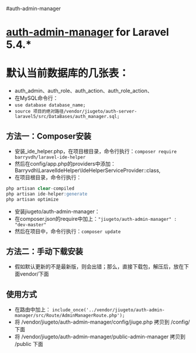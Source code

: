 #auth-admin-manager

# [auth-admin-manager](https://github.com/jiugeto/auth-admin-manager) for Laravel 5.4.*

# 默认当前数据库的几张表：
- auth_admin、auth_role、auth_action、auth_role_action、
- 在MySQL命令行：
- `use database database_name;`
- `source 项目的绝对路径/vendor/jiugeto/auth-server-laravel5/src/DataBases/auth_manager.sql;`

## 方法一：Composer安装
- 安装_ide_helper.php，在项目根目录，命令行执行：`composer require barryvdh/laravel-ide-helper`
- 然后在config/app.php的providers中添加：Barryvdh\LaravelIdeHelper\IdeHelperServiceProvider::class,
- 在项目根目录，命令行执行：
```sql
php artisan clear-compiled
php artisan ide-helper:generate
php artisan optimize
```
- 安装jiugeto/auth-admin-manager：
- 在composer.json的require中加上：`"jiugeto/auth-admin-manager" : "dev-master"`
- 然后在项目中，命令行执行：`composer update`
## 方法二：手动下载安装
- 假如默认更新的不是最新版，则会出错；那么，直接下载包，解压后，放在下面vendor/下面

## 使用方式
- 在路由中加上：
`include_once('../vendor/jiugeto/auth-admin-manager/src/Route/AdminManagerRoute.php');`
- 将 /vendor/jiugeto/auth-admin-manager/config/jiuge.php 拷贝到 /config/ 下面
- 将 /vendor/jiugeto/auth-admin-manager/public-admin-manager 拷贝到 /public 下面